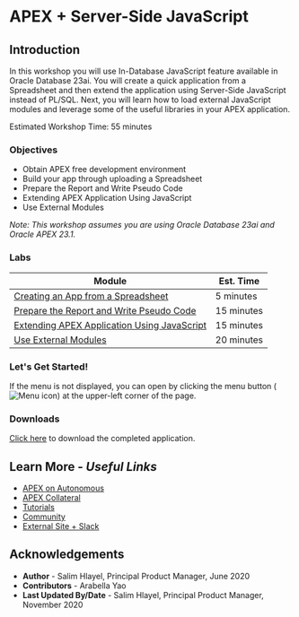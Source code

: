 # APEX + Server-Side JavaScript

## **Introduction**
In this workshop you will use In-Database JavaScript feature available in Oracle Database 23ai. You will create a quick application from a Spreadsheet and then extend the application using Server-Side JavaScript instead of PL/SQL.
Next, you will learn how to load external JavaScript modules and leverage some of the useful libraries in your APEX application. 

Estimated Workshop Time: 55 minutes

### Objectives

* Obtain APEX free development environment
* Build your app through uploading a Spreadsheet
* Prepare the Report and Write Pseudo Code
* Extending APEX Application Using JavaScript
* Use External Modules

*Note: This workshop assumes you are using Oracle Database 23ai and Oracle APEX 23.1.*

### Labs

| Module | Est. Time |
| --- | --- |
| [Creating an App from a Spreadsheet](?lab=lab-1-create-app-spreadsheet) | 5 minutes |
| [Prepare the Report and Write Pseudo Code](?lab=3-prepare-report-javascript-pseudo-code) | 15 minutes |
| [Extending APEX Application Using JavaScript](?lab=4-extend-app-using-javascript) | 15 minutes |
| [Use External Modules](?lab=5-use-external-modules) | 20 minutes |


### **Let's Get Started!**

If the menu is not displayed, you can open by clicking the menu button (![Menu icon](./images/menu-button.png)) at the upper-left corner of the page.

### Downloads

[Click here](files/spreadsheet-app.sql) to download the completed application.

## Learn More - *Useful Links*

- [APEX on Autonomous](https://apex.oracle.com/autonomous)
- [APEX Collateral](https://www.oracle.com/database/technologies/appdev/apex/collateral.html)
- [Tutorials](https://apex.oracle.com/en/learn/tutorials)
- [Community](https://apex.oracle.com/community)
- [External Site + Slack](http://apex.world)

## **Acknowledgements**

 - **Author** -  Salim Hlayel, Principal Product Manager, June 2020
 - **Contributors** - Arabella Yao
 - **Last Updated By/Date** - Salim Hlayel, Principal Product Manager, November 2020

